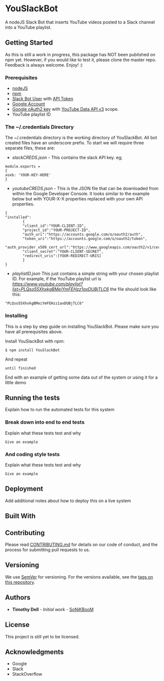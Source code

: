 # YouSlackBot

A nodeJS Slack Bot that inserts YouTube videos posted to a Slack channel into a YouTube playlist.

## Getting Started

As this is still a work in progress, this package has NOT been published on npm yet. However, if you would like to test it, please clone the master repo. Feedback is always welcome. Enjoy! :)

### Prerequisites
  * [nodeJS](https://nodejs.org/en/download/package-manager/)
  * [npm](https://docs.npmjs.com/cli/install)
  * [Slack Bot User](https://my.slack.com/services/new/bot) with [API Token](https://api.slack.com/tokens)
  * [Google Account](https://accounts.google.com/SignUp?hl=en)
  * [Google oAuth2 key](https://console.developers.google.com) with [YouTube Data API v3](https://developers.google.com/youTube/v3/) scope.
  * YouTube playlist ID

### The ~/.credentials Directory
 
 The ~/.credentials directory is the working directory of YouSlackBot. All bot created files have an underscore prefix.
  To start we will require three separate files, these are:
  
  * *slackCREDS.json* - This contains the slack API key. eg;
```
module.exports =
{
xoxb: 'YOUR-KEY-HERE' 
}
```
  
  * *youtubeCREDS.json* - This is the JSON file that can be downloaded from within the Google Developer Console. It looks similar to the example below but with YOUR-X-X properties replaced with your own API properties.
```
{
"installed":
        {
        "client_id":"YOUR-CLIENT-ID",
        "project_id":"YOUR-PROJECT-ID",
        "auth_uri":"https://accounts.google.com/o/oauth2/auth",
        "token_uri":"https://accounts.google.com/o/oauth2/token",
        "auth_provider_x509_cert_url":"https://www.googleapis.com/oauth2/v1/certs",
        "client_secret":"YOUR-CLIENT-SECRET",
        "redirect_uris":[YOUR-REDIRECT-URIS]
        }
}

```
  
  * *playlistID.json* This just contains a simple string with your chosen playlist ID. For example, if the YouTube playlist url is *https://www.youtube.com/playlist?list=PLQso55XhxkgBMeiYmFEHzz1axDUBjTLC6* the file should look like this:
  
```
"PLQso55XhxkgBMeiYmFEHzz1axDUBjTLC6"
```

### Installing

This is a step by step guide on installing YouSlackBot. Please make sure you have all prerequisites above.

Install YouSlackBot with npm:

```
$ npm install YouSlackBot
```

And repeat

```
until finished
```

End with an example of getting some data out of the system or using it for a little demo

## Running the tests

Explain how to run the automated tests for this system

### Break down into end to end tests

Explain what these tests test and why

```
Give an example
```

### And coding style tests

Explain what these tests test and why

```
Give an example
```

## Deployment

Add additional notes about how to deploy this on a live system

## Built With


## Contributing

Please read [CONTRIBUTING.md](https://gist.github.com/PurpleBooth/b24679402957c63ec426) for details on our code of conduct, and the process for submitting pull requests to us.

## Versioning

We use [SemVer](http://semver.org/) for versioning. For the versions available, see the [tags on this repository](https://github.com/your/project/tags). 

## Authors

* **Timothy Dell** - *Initial work* - [SoNiKBooM](https://github.com/SoNiKBooM)

## License

This project is still yet to be licensed.

## Acknowledgments

* Google 
* Slack
* StackOverflow
